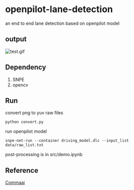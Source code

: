 # openpilot-lane-detection
an end to end lane detection based on openpilot model

## output
![test.gif](https://github.com/CodingSheep1229/openpilot-lane-detection/blob/master/src/demo/test.gif?raw=true)

## Dependency
1. SNPE
2. opencv


## Run
convert png to yuv raw files
```
python convert.py
```

run openpilot model
```
snpe-net-run --container driving_model.dlc --input_list data/raw_list.txt
```

post-processing is in src/demo.ipynb

## Reference
[Commaai](https://github.com/commaai/openpilot)